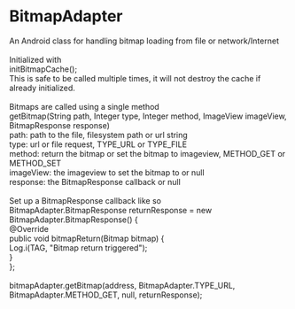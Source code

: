 # BitmapAdapter
An Android class for handling bitmap loading from file or network/Internet<br />
<br />
Initialized with<br />
initBitmapCache();<br />
This is safe to be called multiple times, it will not destroy the cache if already initialized.<br />
<br />
Bitmaps are called using a single method<br />
getBitmap(String path, Integer type, Integer method, ImageView imageView, BitmapResponse response)<br />
path: path to the file, filesystem path or url string<br />
type: url or file request, TYPE_URL or TYPE_FILE<br />
method: return the bitmap or set the bitmap to imageview, METHOD_GET or METHOD_SET<br />
imageView: the imageview to set the bitmap to or null<br />
response: the BitmapResponse callback or null<br />
<br />
Set up a BitmapResponse callback like so<br />
BitmapAdapter.BitmapResponse returnResponse = new BitmapAdapter.BitmapResponse() {<br />
  @Override<br />
  public void bitmapReturn(Bitmap bitmap) {<br />
    Log.i(TAG, "Bitmap return triggered");<br />
  }<br />
};<br />
<br />
bitmapAdapter.getBitmap(address, BitmapAdapter.TYPE_URL, BitmapAdapter.METHOD_GET, null, returnResponse);
